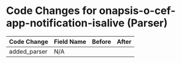 # Code Changes for onapsis-o-cef-app-notification-isalive (Parser)

| Code Change | Field Name | Before | After |
|-------------|------------|--------|-------|
| added_parser | N/A |  |  |